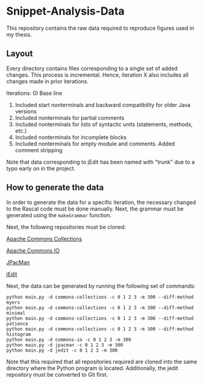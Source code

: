 # Snippet-Analysis-Data

This repository contains the raw data required to reproduce figures
used in my thesis.

## Layout

Every directory contains files corresponding to a single set of added
changes. This process is incremental. Hence, iteration X also includes
all changes made in prior iterations.

Iterations:
0) Base line
1) Included start nonterminals and backward compatibility for older Java versions
2) Included nonterminals for partial comments
3) Included nonterminals for lists of syntactic units (statements, methods, etc.)
4) Included nonterminals for incomplete blocks
5) Included nonterminals for empty module and comments. Added comment stripping

Note that data corresponding to jEdit has been named with "trunk" due
to a typo early on in the project.

## How to generate the data

In order to generate the data for a specific iteration, the necessary
changed to the Rascal code must be done manually. Next, the grammar
must be generated using the `makeGrammar` function.

Next, the following repositories must be cloned:

[Apache Commons Collections](https://github.com/apache/commons-collections)

[Apache Commons IO](https://github.com/apache/commons-io)

[JPacMan](https://github.com/SERG-Delft/jpacman)

[jEdit](https://sourceforge.net/projects/jedit/)

Next, the data can be generated by running the following set of commands:

```
python main.py -d commons-collections -c 0 1 2 3 -m 300 --diff-method myers
python main.py -d commons-collections -c 0 1 2 3 -m 300 --diff-method minimal
python main.py -d commons-collections -c 0 1 2 3 -m 300 --diff-method patience
python main.py -d commons-collections -c 0 1 2 3 -m 300 --diff-method histogram
python main.py -d commons-io -c 0 1 2 3 -m 300
python main.py -d jpacman -c 0 1 2 3 -m 300
python main.py -d jedit -c 0 1 2 3 -m 300
```

Note that this required that all repositories required are cloned into
the same directory where the Python program is located. Additionally,
the jedit repository must be converted to Git first.
